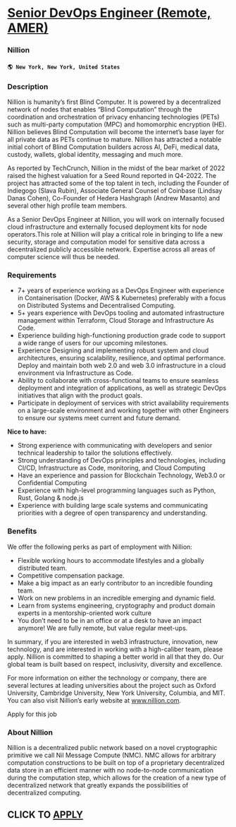 # [Senior DevOps Engineer (Remote, AMER)](https://www.remotewlb.com/apply/senior-devops-engineer-remote-amer)  
### Nillion  
#### `🌎 New York, New York, United States`  

### **Description**

Nillion is humanity’s first Blind Computer. It is powered by a decentralized network of nodes that enables “Blind Computation” through the coordination and orchestration of privacy enhancing technologies (PETs) such as multi-party computation (MPC) and homomorphic encryption (HE). Nillion believes Blind Computation will become the internet’s base layer for all private data as PETs continue to mature. Nillion has attracted a notable initial cohort of Blind Computation builders across AI, DeFi, medical data, custody, wallets, global identity, messaging and much more.

As reported by TechCrunch, Nillion in the midst of the bear market of 2022 raised the highest valuation for a Seed Round reported in Q4-2022. The project has attracted some of the top talent in tech, including the Founder of Indiegogo (Slava Rubin), Associate General Counsel of Coinbase (Lindsay Danas Cohen), Co-Founder of Hedera Hashgraph (Andrew Masanto) and several other high profile team members.

As a Senior DevOps Engineer at Nillion, you will work on internally focused cloud infrastructure and externally focused deployment kits for node operators.This role at Nillion will play a critical role in bringing to life a new security, storage and computation model for sensitive data across a decentralized publicly accessible network. Expertise across all areas of computer science will thus be needed.

###  **Requirements**

  * 7+ years of experience working as a DevOps Engineer with experience in Containerisation (Docker, AWS & Kubernetes) preferably with a focus on Distributed Systems and Decentralised Computing.
  * 5+ years experience with DevOps tooling and automated infrastructure management within Terraform, Cloud Storage and Infrastructure As Code. 
  * Experience building high-functioning production grade code to support a wide range of users for our upcoming milestones.
  * Experience Designing and implementing robust system and cloud architectures, ensuring scalability, resilience, and optimal performance. Deploy and maintain both web 2.0 and web 3.0 infrastructure in a cloud environment via Infrastructure as Code.
  * Ability to collaborate with cross-functional teams to ensure seamless deployment and integration of applications, as well as strategic DevOps initiatives that align with the product goals.
  * Participate in deployment of services with strict availability requirements on a large-scale environment and working together with other Engineers to ensure our systems meet current and future demand.

**Nice to have:**

  * Strong experience with communicating with developers and senior technical leadership to tailor the solutions effectively.
  * Strong understanding of DevOps principles and technologies, including CI/CD, Infrastructure as Code, monitoring, and Cloud Computing
  * Have an experience and passion for Blockchain Technology, Web3.0 or Confidential Computing
  * Experience with high-level programming languages such as Python, Rust, Golang & node.js
  * Experience with building large scale systems and communicating priorities with a degree of open transparency and understanding. 

### **Benefits**

We offer the following perks as part of employment with Nillion:

  * Flexible working hours to accommodate lifestyles and a globally distributed team.
  * Competitive compensation package.
  * Make a big impact as an early contributor to an incredible founding team.
  * Work on new problems in an incredible emerging and dynamic field.
  * Learn from systems engineering, cryptography and product domain experts in a mentorship-oriented work culture
  * You don’t need to be in an office or at a desk to have an impact anymore! We are fully remote, but value regular meet-ups.

In summary, if you are interested in web3 infrastructure, innovation, new technology, and are interested in working with a high-caliber team, please apply. Nillion is committed to shaping a better world in all that they do. Our global team is built based on respect, inclusivity, diversity and excellence.

For more information on either the technology or company, there are several lectures at leading universities about the project such as Oxford University, Cambridge University, New York University, Columbia, and MIT. You can also visit Nillion’s early website at www.nillion.com.

Apply for this job

###  **About Nillion**

Nillion is a decentralized public network based on a novel cryptographic primitive we call Nil Message Compute (NMC). NMC allows for arbitrary computation constructions to be built on top of a proprietary decentralized data store in an efficient manner with no node-to-node communication during the computation step, which allows for the creation of a new type of decentralized network that greatly expands the possibilities of decentralized computing.

  
## CLICK TO [APPLY](https://www.remotewlb.com/apply/senior-devops-engineer-remote-amer)

